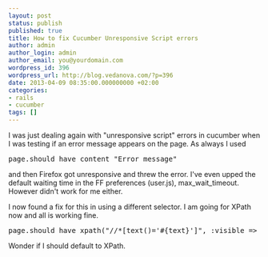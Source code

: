 ```yaml
---
layout: post
status: publish
published: true
title: How to fix Cucumber Unresponsive Script errors
author: admin
author_login: admin
author_email: you@yourdomain.com
wordpress_id: 396
wordpress_url: http://blog.vedanova.com/?p=396
date: 2013-04-09 08:35:00.000000000 +02:00
categories:
- rails
- cucumber
tags: []
---
```

I was just dealing again with "unresponsive script" errors in cucumber when I was testing if an error message appears on the page.
As always I used 
<pre>
page.should have_content "Error message"
</pre>
and then Firefox got unresponsive and threw the error. I've even upped the default waiting time in the FF preferences (user.js), max_wait_timeout. However didn't work for me either.

I now found a fix for this in using a different selector. I am going for XPath now and all is working fine.
<pre>
page.should have_xpath("//*[text()='#{text}']", :visible => true)
</pre>

Wonder if I should default to XPath.

